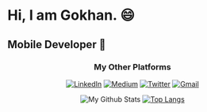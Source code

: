 # Hi, I am Gokhan. :smile:


## Mobile Developer :iphone:
<div align="center">

  ### My Other Platforms
  
  [![LinkedIn](https://img.shields.io/badge/linkedin-%230077B5.svg?style=for-the-badge&logo=linkedin&logoColor=white)](https://www.linkedin.com/in/mert-g%C3%B6khan-d%C3%B6nmez-859a90186/)
  [![Medium](https://img.shields.io/badge/Medium-12100E?style=for-the-badge&logo=medium&logoColor=white)](https://medium.com/@mertgokhandonmez)
  [![Twitter](https://img.shields.io/badge/Twitter-%231DA1F2.svg?style=for-the-badge&logo=Twitter&logoColor=white)](https://twitter.com/0xgokeyn)
  [![Gmail](https://img.shields.io/badge/Gmail-D14836?style=for-the-badge&logo=gmail&logoColor=white)](mailto:mertgokhandonmez@gmail.com)

</div>


     
<div align="center">

![My Github Stats](https://github-readme-stats.vercel.app/api?username=gokeyn&show_icons=true&theme=blueberry)
[![Top Langs](https://github-readme-stats.vercel.app/api/top-langs/?username=gokeyn&layout=compact&theme=blueberry)](https://github.com/anuraghazra/github-readme-stats)

</div>
     




<!--
<a href="https://github.com/gokeyn/Csharp_while">
  <img align="center" src="https://github-readme-stats.vercel.app/api/pin/?username=gokeyn&repo=Csharp_while" />
</a>
<a href="https://github.com/gokeyn/Csharp_atm_ornegi">
  <img align="center" src="https://github-readme-stats.vercel.app/api/pin/?username=gokeyn&repo=Csharp_atm_ornegi" />
-->
